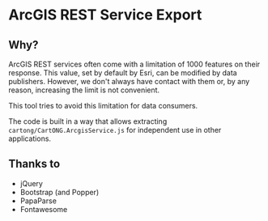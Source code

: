 # ArcGIS REST Service Export

## Why?
ArcGIS REST services often come with a limitation of 1000 features on their response. This value, set by default by Esri, can be modified by data publishers. However, we don't always have contact with them or, by any reason, increasing the limit is not convenient.

This tool tries to avoid this limitation for data consumers.

The code is built in a way that allows extracting `cartong/CartONG.ArcgisService.js` for independent use in other applications.

## Thanks to
* jQuery
* Bootstrap (and Popper)
* PapaParse
* Fontawesome
